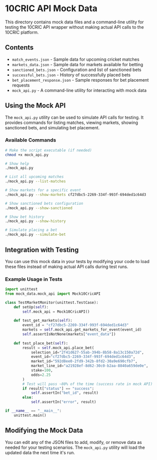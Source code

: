 # 10CRIC API Mock Data

This directory contains mock data files and a command-line utility for testing the 10CRIC API wrapper without making actual API calls to the 10CRIC platform.

## Contents

- `match_events.json` - Sample data for upcoming cricket matches
- `markets_data.json` - Sample data for markets available for betting
- `sanctioned_bets.json` - Configuration and list of sanctioned bets
- `successful_bets.json` - History of successfully placed bets
- `bet_placement_response.json` - Sample responses for bet placement requests
- `mock_api.py` - A command-line utility for interacting with mock data

## Using the Mock API

The `mock_api.py` utility can be used to simulate API calls for testing. It provides commands for listing matches, viewing markets, showing sanctioned bets, and simulating bet placement.

### Available Commands

```bash
# Make the script executable (if needed)
chmod +x mock_api.py

# Show help
./mock_api.py

# List all upcoming matches
./mock_api.py --list-matches

# Show markets for a specific event
./mock_api.py --show-markets cf27dbc5-2269-334f-993f-694ded1c64d3

# Show sanctioned bets configuration
./mock_api.py --show-sanctioned

# Show bet history
./mock_api.py --show-history

# Simulate placing a bet
./mock_api.py --simulate-bet
```

## Integration with Testing

You can use this mock data in your tests by modifying your code to load these files instead of making actual API calls during test runs.

### Example Usage in Tests

```python
import unittest
from mock_data.mock_api import Mock10CricAPI

class TestMarketMonitor(unittest.TestCase):
    def setUp(self):
        self.mock_api = Mock10CricAPI()
        
    def test_get_markets(self):
        event_id = "cf27dbc5-2269-334f-993f-694ded1c64d3"
        markets = self.mock_api.get_markets_for_event(event_id)
        self.assertIsNotNone(markets["event_data"])
        
    def test_place_bet(self):
        result = self.mock_api.place_bet(
            selection_id="2f41d627-55ab-394b-8b58-8a13c150a72d",
            event_id="cf27dbc5-2269-334f-993f-694ded1c64d3",
            market_id="592d8ee0-2fd9-342b-8fd2-30a9e690cfb7",
            market_line_id="a21928ef-8d62-30c0-b2aa-8840a659de0e",
            stake=100,
            odds=2.25
        )
        # Test will pass ~80% of the time (success rate in mock API)
        if result["status"] == "success":
            self.assertIn("bet_id", result)
        else:
            self.assertIn("error", result)

if __name__ == "__main__":
    unittest.main()
```

## Modifying the Mock Data

You can edit any of the JSON files to add, modify, or remove data as needed for your testing scenarios. The `mock_api.py` utility will load the updated data the next time it's run. 